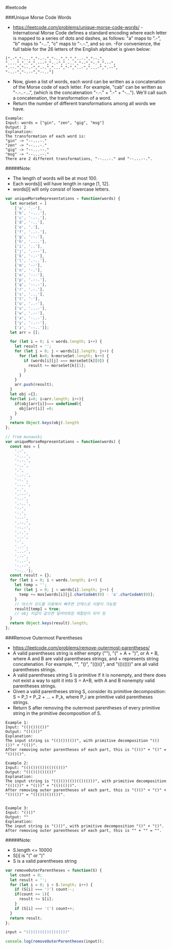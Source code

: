 #leetcode

###Unique Morse Code Words
- https://leetcode.com/problems/unique-morse-code-words/
-International Morse Code defines a standard encoding where each letter is mapped to a series of dots and dashes, as follows: "a" maps to ".-", "b" maps to "-...", "c" maps to "-.-.", and so on.
-For convenience, the full table for the 26 letters of the English alphabet is given below:
```
[".-","-...","-.-.","-..",".","..-.","--.",
"....","..",".---","-.-",".-..","--","-.","---",
".--.","--.-",".-.","...","-","..-","...-",".--",
"-..-","-.--","--.."]
```     


- Now, given a list of words, each word can be written as a concatenation of the Morse code of each letter. For example, "cab" can be written as "-.-.. - …", (which is the concatenation "-.-." + ".-" + "-..."). We'll call such a concatenation, the transformation of a word.
- Return the number of different transformations among all words we have.
```
Example:
Input: words = ["gin", "zen", "gig", "msg"]
Output: 2
Explanation:
The transformation of each word is:
"gin" -> "--...-."
"zen" -> "--...-."
"gig" -> "--...--."
"msg" -> "--...--."
There are 2 different transformations, "--...-." and "--...--.".

```

#####Note:
- The length of words will be at most 100.
- Each words[i] will have length in range [1, 12].
- words[i] will only consist of lowercase letters.

```js
var uniqueMorseRepresentations = function(words) {
  let morseSet = [
    ['a', '.-'],
    ['b', '-...'],
    ['c', '-.-.'],
    ['d', '-..'],
    ['e', '.'],
    ['f', '..-.'],
    ['g', '--.'],
    ['h', '....'],
    ['i', '..'],
    ['j', '.---'],
    ['k', '-.-'],
    ['l', '.-..'],
    ['m', '--'],
    ['n', '-.'],
    ['o', '---'],
    ['p', '.--.'],
    ['q', '--.-'],
    ['r', '.-.'],
    ['s', '...'],
    ['t', '-'],
    ['u', '..-'],
    ['v', '...-'],
    ['w', '.--'],
    ['x', '-..-'],
    ['y', '-.--'],
    ['z', '--..']];
  let arr = [];

  for (let i = 0; i < words.length; i++) {
    let result = '';
    for (let j = 0; j < words[i].length; j++) {
      for (let k=0; k<morseSet.length; k++) {
        if (words[i][j] === morseSet[k][0]) {
          result += morseSet[k][1];
        }
      }
    }
    arr.push(result);
  }
  let obj ={};
  for(let i=0; i<arr.length; i++){
    if(obj[arr[i]]=== undefined){
      obj[arr[i]] =0;
    }
  }
  return Object.keys(obj).length
};

// from munawiki
var uniqueMorseRepresentations = function(words) {
  const mos = [
    '.-',
    '-...',
    '-.-.',
    '-..',
    '.',
    '..-.',
    '--.',
    '....',
    '..',
    '.---',
    '-.-',
    '.-..',
    '--',
    '-.',
    '---',
    '.--.',
    '--.-',
    '.-.',
    '...',
    '-',
    '..-',
    '...-',
    '.--',
    '-..-',
    '-.--',
    '--..'];
  const result = {};
  for (let i = 0; i < words.length; i++) {
    let temp = '';
    for (let j = 0; j < words[i].length; j++) {
      temp += mos[words[i][j].charCodeAt(0) - 'a'.charCodeAt(0)];
    }
    // 아스키 코드를 이용해서 빼주면 인덱스로 이용이 가능함 
    result[temp] = true;
    // obj 키값이 같으면 덮여씌워짐 재할당이 되어 짐 
  }
  return Object.keys(result).length;
};
```

###Remove Outermost Parentheses
- https://leetcode.com/problems/remove-outermost-parentheses/
- A valid parentheses string is either empty (""), "(" + A + ")", or A + B, where A and B are valid parentheses strings, and + represents string concatenation.  For example, "", "()", "(())()", and "(()(()))" are all valid parentheses strings.
- A valid parentheses string S is primitive if it is nonempty, and there does not exist a way to split it into S = A+B, with A and B nonempty valid parentheses strings.
- Given a valid parentheses string S, consider its primitive decomposition: S = P_1 + P_2 + ... + P_k, where P_i are primitive valid parentheses strings.
- Return S after removing the outermost parentheses of every primitive string in the primitive decomposition of S.
```
Example 1:
Input: "(()())(())"
Output: "()()()"
Explanation:
The input string is "(()())(())", with primitive decomposition "(()())" + "(())".
After removing outer parentheses of each part, this is "()()" + "()" = "()()()".

Example 2:
Input: "(()())(())(()(()))"
Output: "()()()()(())"
Explanation:
The input string is "(()())(())(()(()))", with primitive decomposition "(()())" + "(())" + "(()(()))".
After removing outer parentheses of each part, this is "()()" + "()" + "()(())" = "()()()()(())".


Example 3:
Input: "()()"
Output: ""
Explanation:
The input string is "()()", with primitive decomposition "()" + "()".
After removing outer parentheses of each part, this is "" + "" = "".
```

#####Note:
- S.length <= 10000
- S[i] is "(" or ")"
- S is a valid parentheses string

```js
var removeOuterParentheses = function(S) {
  let count = 0;
  let result = '';
  for (let i = 0; i < S.length; i++) {
    if (S[i] === ')') count--;
    if(count >= 1){
      result += S[i];
    }
    if (S[i] === '(') count++;
  }
  return result;
};

input = "(()())(())(()(()))"

console.log(removeOuterParentheses(input));
```
